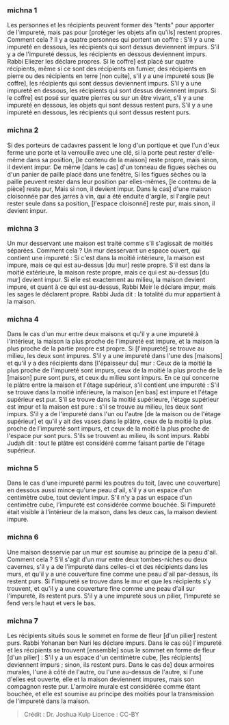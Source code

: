 
### michna 1
Les personnes et les récipients peuvent former des "tents" pour apporter de l'impureté, mais pas pour [protéger les objets afin qu'ils] restent propres. Comment cela ? Il y a quatre personnes qui portent un coffre : S'il y a une impureté en dessous, les récipients qui sont dessus deviennent impurs. S'il y a de l'impureté dessus, les récipients en dessous deviennent impurs. Rabbi Eliezer les déclare propres. Si le coffre] est placé sur quatre récipients, même si ce sont des récipients en fumier, des récipients en pierre ou des récipients en terre [non cuite], s'il y a une impureté sous [le coffre], les récipients qui sont dessus deviennent impurs. S'il y a une impureté en dessous, les récipients qui sont dessus deviennent impurs. Si le coffre] est posé sur quatre pierres ou sur un être vivant, s'il y a une impureté en dessous, les objets qui sont dessus restent purs. S'il y a une impureté en dessous, les récipients qui sont dessus restent purs.

### michna 2
Si des porteurs de cadavres passent le long d'un portique et que l'un d'eux ferme une porte et la verrouille avec une clé, si la porte peut rester d'elle-même dans sa position, [le contenu de la maison] reste propre, mais sinon, il devient impur. De même [dans le cas] d'un tonneau de figues sèches ou d'un panier de paille placé dans une fenêtre, Si les figues sèches ou la paille peuvent rester dans leur position par elles-mêmes, [le contenu de la pièce] reste pur, Mais si non, il devient impur. Dans le cas] d'une maison cloisonnée par des jarres à vin, qui a été enduite d'argile, si l'argile peut rester seule dans sa position, [l'espace cloisonné] reste pur, mais sinon, il devient impur.

### michna 3
Un mur desservant une maison est traité comme s'il s'agissait de moitiés séparées. Comment cela ? Un mur desservant un espace ouvert, qui contient une impureté : Si c'est dans la moitié intérieure, la maison est impure, mais ce qui est au-dessus [du mur] reste propre. S'il est dans la moitié extérieure, la maison reste propre, mais ce qui est au-dessus [du mur] devient impur. Si elle est exactement au milieu, la maison devient impure, et quant à ce qui est au-dessus, Rabbi Meir le déclare impur, mais les sages le déclarent propre. Rabbi Juda dit : la totalité du mur appartient à la maison.

### michna 4
Dans le cas d'un mur entre deux maisons et qu'il y a une impureté à l'intérieur, la maison la plus proche de l'impureté est impure, et la maison la plus proche de la partie propre est propre. Si [l'impureté] se trouve au milieu, les deux sont impures. S'il y a une impureté dans l'une des [maisons] et qu'il y a des récipients dans [l'épaisseur du] mur : Ceux de la moitié la plus proche de l'impureté sont impurs, ceux de la moitié la plus proche de la [maison] pure sont purs, et ceux du milieu sont impurs. En ce qui concerne le plâtre entre la maison et l'étage supérieur, s'il contient une impureté : S'il se trouve dans la moitié inférieure, la maison [en bas] est impure et l'étage supérieur est pur. S'il se trouve dans la moitié supérieure, l'étage supérieur est impur et la maison est pure : s'il se trouve au milieu, les deux sont impurs. S'il y a de l'impureté dans l'un ou l'autre [de la maison ou de l'étage supérieur] et qu'il y ait des vases dans le plâtre, ceux de la moitié la plus proche de l'impureté sont impurs, et ceux de la moitié la plus proche de l'espace pur sont purs. S'ils se trouvent au milieu, ils sont impurs. Rabbi Judah dit : tout le plâtre est considéré comme faisant partie de l'étage supérieur.

### michna 5
Dans le cas d'une impureté parmi les poutres du toit, [avec une couverture] en dessous aussi mince qu'une peau d'ail, s'il y a un espace d'un centimètre cube, tout devient impur. S'il n'y a pas un espace d'un centimètre cube, l'impureté est considérée comme bouchée. Si l'impureté était visible à l'intérieur de la maison, dans les deux cas, la maison devient impure.

### michna 6
Une maison desservie par un mur est soumise au principe de la peau d'ail. Comment cela ? S'il s'agit d'un mur entre deux tombes-niches ou deux cavernes, s'il y a de l'impureté dans celles-ci et des récipients dans les murs, et qu'il y a une couverture fine comme une peau d'ail par-dessus, ils restent purs. Si l'impureté se trouve dans le mur et que les récipients s'y trouvent, et qu'il y a une couverture fine comme une peau d'ail sur l'impureté, ils restent purs. S'il y a une impureté sous un pilier, l'impureté se fend vers le haut et vers le bas.

### michna 7
Les récipients situés sous le sommet en forme de fleur [d'un pilier] restent purs. Rabbi Yohanan ben Nuri les déclare impurs. Dans le cas où] l'impureté et les récipients se trouvent [ensemble] sous le sommet en forme de fleur [d'un pilier] : S'il y a un espace d'un centimètre cube, [les récipients] deviennent impurs ; sinon, ils restent purs. Dans le cas de] deux armoires murales, l'une à côté de l'autre, ou l'une au-dessus de l'autre, si l'une d'elles est ouverte, elle et la maison deviennent impures, mais son compagnon reste pur. L'armoire murale est considérée comme étant bouchée, et elle est soumise au principe des moitiés pour la transmission de l'impureté dans la maison.

>Crédit : Dr. Joshua Kulp
>Licence : CC-BY